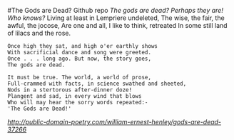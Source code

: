 #The Gods are Dead?
Github repo
    _The gods are dead? Perhaps they are! Who knows?_
    Living at least in Lempriere undeleted,
    The wise, the fair, the awful, the jocose,
    Are one and all, I like to think, retreated
    In some still land of lilacs and the rose.

    Once high they sat, and high o'er earthly shows
    With sacrificial dance and song were greeted.
    Once . . . long ago. But now, the story goes,
    The gods are dead.

    It must be true. The world, a world of prose,
    Full-crammed with facts, in science swathed and sheeted,
    Nods in a stertorous after-dinner doze!
    Plangent and sad, in every wind that blows
    Who will may hear the sorry words repeated:-
    'The Gods are Dead!'

*http://public-domain-poetry.com/william-ernest-henley/gods-are-dead-37266*
